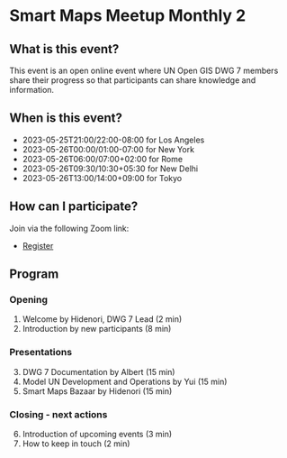# Smart Maps Meetup Monthly 2

## What is this event?

This event is an open online event where UN Open GIS DWG 7 members share their progress so that participants can share knowledge and information.

## When is this event?

- 2023-05-25T21:00/22:00-08:00 for Los Angeles
- 2023-05-26T00:00/01:00-07:00 for New York
- 2023-05-26T06:00/07:00+02:00 for Rome
- 2023-05-26T09:30/10:30+05:30 for New Delhi
- 2023-05-26T13:00/14:00+09:00 for Tokyo

## How can I participate?

Join via the following Zoom link:

- [Register](https://ucla.zoom.us/meeting/register/tJcoc-mvrTovG920aIcgb-64RaKdVWKTb1Ik)

<!-- Registration is not required, but we appreciate if you could let us know by dropping a message in [Issues](https://github.com/UNopenGIS/7/issues/152). -->

## Program

### Opening

1. Welcome by Hidenori, DWG 7 Lead (2 min)
2. Introduction by new participants (8 min)

### Presentations

3. DWG 7 Documentation by Albert (15 min)
4. Model UN Development and Operations by Yui (15 min)
5. Smart Maps Bazaar by Hidenori (15 min)

### Closing - next actions

6. Introduction of upcoming events (3 min)
7. How to keep in touch (2 min)
